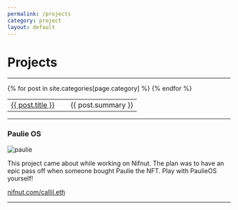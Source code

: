 ```yaml
---
permalink: /projects
category: project
layout: default
---
```





<h1 class="projects title pressstart">Projects</h1>

<hr />

<table>
	{% for post in site.categories[page.category] %}
	<tr>
		<td><a href="{{ post.url }}">{{ post.title }}</a></td>
		<td>&nbsp;</td>
		<td>{{ post.summary }}</td>
	</tr>
	{% endfor %}
</table>

---

### **Paulie OS**

![paulie](https://os.nifnut.com/assets/images/preview-image.jpg)


This project came about while working on Nifnut. The plan was to have an epic pass off when someone bought Paulie the NFT. Play with PaulieOS yourself!

[nifnut.com/callil.eth](https://nifnut.com/callil.eth)


---

<!-- - [Podcast Lovers](http://podcastlovers.com)
- [Twitter Memories](http://twittermemories.com)
- [Wookie Translator](https://wookietranslator.com)
- [Zharki News](https://www.zharki.net)
- [chaz](https://apps.apple.com/us/app/chaz-recommendations/id1234092253) (iOS App)
- [chaz](https://www.chaz.co) (website)
- [screenshit](http://github.com/kevando/screenshit)
- [Fest Queen](https://apps.apple.com/us/app/fest-queen/id1223610734) -->


<!-- - [roybiv](www.roybiv.net) -- my first company
- [Frameri Eyewear](www.instagram.com/frameri) -- my second company
- [big-time-fresh.appspot.com](http://big-time-fresh.appspot.com)
- [funny-app1.appspot.com](http://funny-app1.appspot.com/)
- [un-supported.appspot.com](http://un-supported.appspot.com/)
- [windows-vs-mac.appspot.com](http://windows-vs-mac.appspot.com) 
- [whitev-club.appspot.com](http://whitev-club.appspot.com)
- [glass-maker-joseph-12783.netlify.app](https://glass-maker-joseph-12783.netlify.app/)
- [zero-likes.appspot.com](http://zero-likes.appspot.com/)
- Emoji Map
- <3 -->


<!-- **Kevaid** -->



<!-- - at my third company we make augmented reality apps. these are fun, but not really designed for the phone. we designed them with AR eyewear in mind. Blue Sky paint is one of the very few true multi-player AR experiences. -->

<!-- - [Marker](https://twitter.com/kevando_/status/914350723428704256)
- [Word Vomit 3d](https://apps.apple.com/us/app/word-vomit-3d/id1314707004)
- [Doodle Lens](http://doodlelens.app)
- [BS Paint](http://bspaint.net) -->


